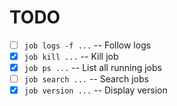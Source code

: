 # TODO

- [ ] `job logs -f ...` -- Follow logs
- [X] `job kill ...` -- Kill job
- [X] `job ps ...` -- List all running jobs
- [ ] `job search ...` -- Search jobs
- [X] `job version ...` -- Display version
